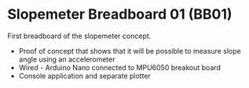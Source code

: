 # Slopemeter Breadboard 01 (BB01)

First breadboard of the slopemeter concept.
* Proof of concept that shows that it will be possible to measure slope angle using an accelerometer
* Wired - Arduino Nano connected to MPU6050 breakout board
* Console application and separate plotter
